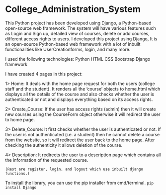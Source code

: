 # College_Administration_System

This Python project has been  developed using Django, a Python-based open-source web framework. The system will have various features such as Login and Sign up, detailed view of courses, delete or add courses, different access rights to users. I developed this project using Django, It is an open-source Python-based web framework with a lot of inbuilt functionalities like UserCreationforms, login, and many more.

I used  the following technologies:
Python
HTML
CSS
Bootstrap
Django framework

I have created 4 pages in this project:
   
   1> Home: It deals with the home page request for both the users (college staff and the student). It renders all the ‘course’ objects to home.html              which displays all the details of the course and also checks whether the user is authenticated or not and displays everything based on its            access rights.
   
   2> Create_Course: If the user has access rights (admin) then it will create new courses using the CourseForm object otherwise it will redirect the                      user to home page.
   
   3> Delete_Course: It first checks whether the user is authenticated or not. If the user is not authenticated (i.e. a student) then he cannot delete                      a course from the website, so it will redirect the user back to the home page. After checking the authenticity it allows deletion                      of the course.
   
   4> Description: It redirects the user to a description page which contains all the information of the requested course. 
   
    (Rest are register, login, and logout which use inbuilt django functions.)
    
To install the library, you can use the pip installer from cmd/terminal.
`pip install Django`

